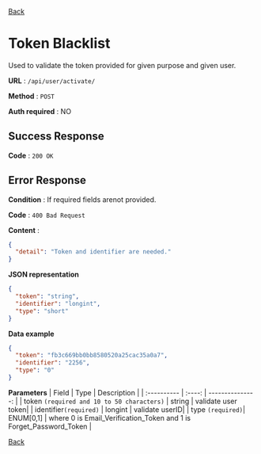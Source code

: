 [Back](../README.md)

# Token Blacklist

Used to validate the token provided for given purpose and given user.

**URL** : `/api/user/activate/`

**Method** : `POST`

**Auth required** : NO

## Success Response

**Code** : `200 OK`

## Error Response

**Condition** : If required fields arenot provided.

**Code** : `400 Bad Request`

**Content** :

```json
{
  "detail": "Token and identifier are needed."
}
```

**JSON representation**

```json
{
  "token": "string",
  "identifier": "longint",
  "type": "short"
}
```

**Data example**

```json
{
  "token": "fb3c669bb0bb8580520a25cac35a0a7",
  "identifier": "2256",
  "type": "0"
}
```

**Parameters**
| Field | Type | Description |
| :---------- | :----: | ---------------: |
| token `(required and 10 to 50 characters)` | string | validate user token|
| identifier`(required)` | longint | validate userID|
| type `(required)`| ENUM[0,1] | where 0 is Email_Verification_Token and 1 is Forget_Password_Token |

[Back](../README.md)
